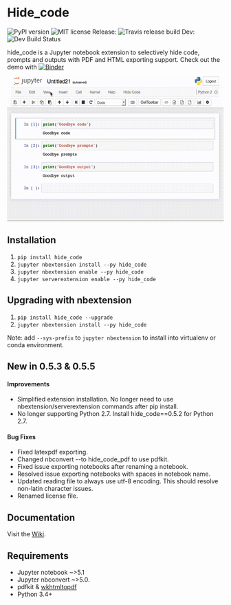 # Hide_code
![PyPI version](https://badge.fury.io/py/hide_code.svg) ![MIT license](https://img.shields.io/github/license/mashape/apistatus.svg) 
Release: ![Travis release build](https://travis-ci.org/kirbs-/hide_code.svg?branch=master) Dev: ![Dev Build Status](https://travis-ci.org/kirbs-/hide_code.svg?branch=dev)

hide_code is a Jupyter notebook extension to selectively hide code, prompts and outputs with PDF and HTML exporting support. Check out the demo with [![Binder](https://mybinder.org/badge_logo.svg)](https://mybinder.org/v2/gh/kirbs-/hide_code/dev?filepath=demo.ipynb)

![demo](/images/demo.gif)

## Installation
1. `pip install hide_code`
2. `jupyter nbextension install --py hide_code`
3. `jupyter nbextension enable --py hide_code`
4. `jupyter serverextension enable --py hide_code`

## Upgrading with nbextension
1. `pip install hide_code --upgrade`
2. `jupyter nbextension install --py hide_code`

Note: add `--sys-prefix` to `jupyter nbextension` to install into virtualenv or conda environment.

## New in 0.5.3 & 0.5.5
#### Improvements
* Simplified extension installation. No longer need to use nbextension/serverextension commands after pip install.
* No longer supporting Python 2.7. Install hide_code==0.5.2 for Python 2.7.
#### Bug Fixes
* Fixed latexpdf exporting.
* Changed nbconvert --to hide_code_pdf to use pdfkit.
* Fixed issue exporting notebooks after renaming a notebook.
* Resolved issue exporting notebooks with spaces in notebook name.
* Updated reading file to always use utf-8 encoding. This should resolve non-latin character issues.
* Renamed license file.



## Documentation
Visit the [Wiki](https://github.com/kirbs-/hide_code/wiki).

## Requirements
* Jupyter notebook ~>5.1
* Jupyter nbconvert ~>5.0.
* pdfkit & [wkhtmltopdf](http://wkhtmltopdf.org/)
* Python 3.4+
